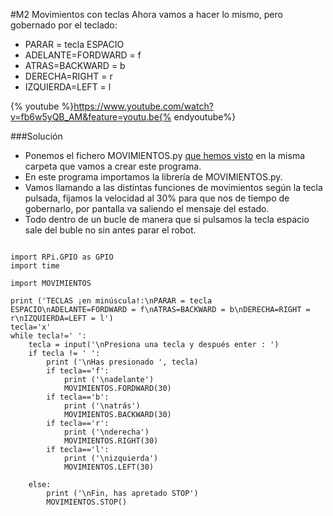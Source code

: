 #M2 Movimientos con teclas
Ahora vamos a hacer lo mismo, pero gobernado por el teclado:

* PARAR = tecla ESPACIO
* ADELANTE=FORDWARD = f
* ATRAS=BACKWARD = b
* DERECHA=RIGHT = r
* IZQUIERDA=LEFT = l

{% youtube %}https://www.youtube.com/watch?v=fb6w5yQB_AM&feature=youtu.be{% endyoutube%}

###Solución
* Ponemos el fichero MOVIMIENTOS.py [que hemos visto](/24-libreria-movimientospy.md) en la misma carpeta que vamos a crear este programa.
* En este programa importamos la librería de MOVIMIENTOS.py.
* Vamos llamando a las distintas funciones de movimientos según la tecla pulsada, fijamos la velocidad al 30% para que nos de tiempo de gobernarlo, por pantalla va saliendo el mensaje del estado.
* Todo dentro de un bucle de manera que si pulsamos la tecla espacio sale del buble no sin antes parar el robot.

```cpp+lineNumbers:true

import RPi.GPIO as GPIO
import time

import MOVIMIENTOS

print ('TECLAS ¡en minúscula!:\nPARAR = tecla ESPACIO\nADELANTE=FORDWARD = f\nATRAS=BACKWARD = b\nDERECHA=RIGHT = r\nIZQUIERDA=LEFT = l')
tecla='x' 
while tecla!=' ':
    tecla = input('\nPresiona una tecla y después enter : ')
    if tecla != ' ':
        print ('\nHas presionado ', tecla)
        if tecla=='f':
            print ('\nadelante')
            MOVIMIENTOS.FORDWARD(30)
        if tecla=='b':
            print ('\natrás')
            MOVIMIENTOS.BACKWARD(30)
        if tecla=='r':
            print ('\nderecha')
            MOVIMIENTOS.RIGHT(30)
        if tecla=='l':
            print ('\nizquierda')
            MOVIMIENTOS.LEFT(30)
            
    else:
        print ('\nFin, has apretado STOP')
        MOVIMIENTOS.STOP()
```